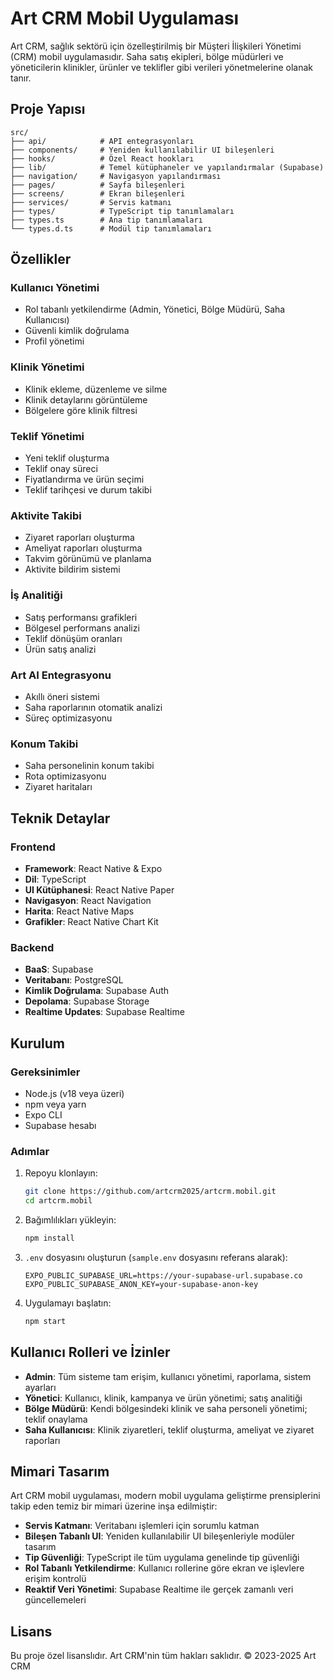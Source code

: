 # Art CRM Mobil Uygulaması

Art CRM, sağlık sektörü için özelleştirilmiş bir Müşteri İlişkileri Yönetimi (CRM) mobil uygulamasıdır. Saha satış ekipleri, bölge müdürleri ve yöneticilerin klinikler, ürünler ve teklifler gibi verileri yönetmelerine olanak tanır.

## Proje Yapısı

```
src/
├── api/            # API entegrasyonları
├── components/     # Yeniden kullanılabilir UI bileşenleri
├── hooks/          # Özel React hookları
├── lib/            # Temel kütüphaneler ve yapılandırmalar (Supabase)
├── navigation/     # Navigasyon yapılandırması
├── pages/          # Sayfa bileşenleri
├── screens/        # Ekran bileşenleri
├── services/       # Servis katmanı 
├── types/          # TypeScript tip tanımlamaları
├── types.ts        # Ana tip tanımlamaları
└── types.d.ts      # Modül tip tanımlamaları
```

## Özellikler

### Kullanıcı Yönetimi
- Rol tabanlı yetkilendirme (Admin, Yönetici, Bölge Müdürü, Saha Kullanıcısı)
- Güvenli kimlik doğrulama
- Profil yönetimi

### Klinik Yönetimi
- Klinik ekleme, düzenleme ve silme
- Klinik detaylarını görüntüleme 
- Bölgelere göre klinik filtresi

### Teklif Yönetimi
- Yeni teklif oluşturma
- Teklif onay süreci
- Fiyatlandırma ve ürün seçimi
- Teklif tarihçesi ve durum takibi

### Aktivite Takibi
- Ziyaret raporları oluşturma
- Ameliyat raporları oluşturma
- Takvim görünümü ve planlama
- Aktivite bildirim sistemi

### İş Analitiği
- Satış performansı grafikleri
- Bölgesel performans analizi
- Teklif dönüşüm oranları
- Ürün satış analizi

### Art AI Entegrasyonu
- Akıllı öneri sistemi
- Saha raporlarının otomatik analizi
- Süreç optimizasyonu

### Konum Takibi
- Saha personelinin konum takibi
- Rota optimizasyonu
- Ziyaret haritaları

## Teknik Detaylar

### Frontend
- **Framework**: React Native & Expo
- **Dil**: TypeScript
- **UI Kütüphanesi**: React Native Paper
- **Navigasyon**: React Navigation
- **Harita**: React Native Maps
- **Grafikler**: React Native Chart Kit

### Backend
- **BaaS**: Supabase
- **Veritabanı**: PostgreSQL
- **Kimlik Doğrulama**: Supabase Auth
- **Depolama**: Supabase Storage
- **Realtime Updates**: Supabase Realtime

## Kurulum

### Gereksinimler
- Node.js (v18 veya üzeri)
- npm veya yarn
- Expo CLI
- Supabase hesabı

### Adımlar

1. Repoyu klonlayın:
   ```bash
   git clone https://github.com/artcrm2025/artcrm.mobil.git
   cd artcrm.mobil
   ```

2. Bağımlılıkları yükleyin:
   ```bash
   npm install
   ```

3. `.env` dosyasını oluşturun (`sample.env` dosyasını referans alarak):
   ```
   EXPO_PUBLIC_SUPABASE_URL=https://your-supabase-url.supabase.co
   EXPO_PUBLIC_SUPABASE_ANON_KEY=your-supabase-anon-key
   ```

4. Uygulamayı başlatın:
   ```bash
   npm start
   ```

## Kullanıcı Rolleri ve İzinler

- **Admin**: Tüm sisteme tam erişim, kullanıcı yönetimi, raporlama, sistem ayarları
- **Yönetici**: Kullanıcı, klinik, kampanya ve ürün yönetimi; satış analitiği
- **Bölge Müdürü**: Kendi bölgesindeki klinik ve saha personeli yönetimi; teklif onaylama
- **Saha Kullanıcısı**: Klinik ziyaretleri, teklif oluşturma, ameliyat ve ziyaret raporları

## Mimari Tasarım

Art CRM mobil uygulaması, modern mobil uygulama geliştirme prensiplerini takip eden temiz bir mimari üzerine inşa edilmiştir:

- **Servis Katmanı**: Veritabanı işlemleri için sorumlu katman
- **Bileşen Tabanlı UI**: Yeniden kullanılabilir UI bileşenleriyle modüler tasarım
- **Tip Güvenliği**: TypeScript ile tüm uygulama genelinde tip güvenliği
- **Rol Tabanlı Yetkilendirme**: Kullanıcı rollerine göre ekran ve işlevlere erişim kontrolü
- **Reaktif Veri Yönetimi**: Supabase Realtime ile gerçek zamanlı veri güncellemeleri

## Lisans

Bu proje özel lisanslıdır. Art CRM'nin tüm hakları saklıdır. © 2023-2025 Art CRM